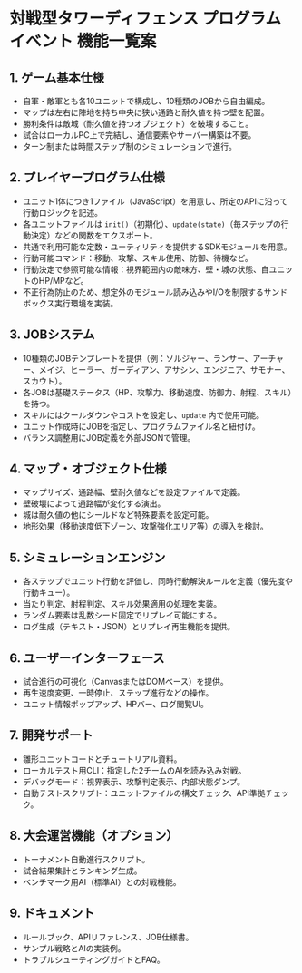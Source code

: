 # 対戦型タワーディフェンス プログラムイベント 機能一覧案

## 1. ゲーム基本仕様
- 自軍・敵軍とも各10ユニットで構成し、10種類のJOBから自由編成。
- マップは左右に陣地を持ち中央に狭い通路と耐久値を持つ壁を配置。
- 勝利条件は敵城（耐久値を持つオブジェクト）を破壊すること。
- 試合はローカルPC上で完結し、通信要素やサーバー構築は不要。
- ターン制または時間ステップ制のシミュレーションで進行。

## 2. プレイヤープログラム仕様
- ユニット1体につき1ファイル（JavaScript）を用意し、所定のAPIに沿って行動ロジックを記述。
- 各ユニットファイルは `init()`（初期化）、`update(state)`（毎ステップの行動決定）などの関数をエクスポート。
- 共通で利用可能な定数・ユーティリティを提供するSDKモジュールを用意。
- 行動可能コマンド：移動、攻撃、スキル使用、防御、待機など。
- 行動決定で参照可能な情報：視界範囲内の敵味方、壁・城の状態、自ユニットのHP/MPなど。
- 不正行為防止のため、想定外のモジュール読み込みやI/Oを制限するサンドボックス実行環境を実装。

## 3. JOBシステム
- 10種類のJOBテンプレートを提供（例：ソルジャー、ランサー、アーチャー、メイジ、ヒーラー、ガーディアン、アサシン、エンジニア、サモナー、スカウト）。
- 各JOBは基礎ステータス（HP、攻撃力、移動速度、防御力、射程、スキル）を持つ。
- スキルにはクールダウンやコストを設定し、`update` 内で使用可能。
- ユニット作成時にJOBを指定し、プログラムファイル名と紐付け。
- バランス調整用にJOB定義を外部JSONで管理。

## 4. マップ・オブジェクト仕様
- マップサイズ、通路幅、壁耐久値などを設定ファイルで定義。
- 壁破壊によって通路幅が変化する演出。
- 城は耐久値の他にシールドなど特殊要素を設定可能。
- 地形効果（移動速度低下ゾーン、攻撃強化エリア等）の導入を検討。

## 5. シミュレーションエンジン
- 各ステップでユニット行動を評価し、同時行動解決ルールを定義（優先度や行動キュー）。
- 当たり判定、射程判定、スキル効果適用の処理を実装。
- ランダム要素は乱数シード固定でリプレイ可能にする。
- ログ生成（テキスト・JSON）とリプレイ再生機能を提供。

## 6. ユーザーインターフェース
- 試合進行の可視化（CanvasまたはDOMベース）を提供。
- 再生速度変更、一時停止、ステップ進行などの操作。
- ユニット情報ポップアップ、HPバー、ログ閲覧UI。

## 7. 開発サポート
- 雛形ユニットコードとチュートリアル資料。
- ローカルテスト用CLI：指定した2チームのAIを読み込み対戦。
- デバッグモード：視界表示、攻撃判定表示、内部状態ダンプ。
- 自動テストスクリプト：ユニットファイルの構文チェック、API準拠チェック。

## 8. 大会運営機能（オプション）
- トーナメント自動進行スクリプト。
- 試合結果集計とランキング生成。
- ベンチマーク用AI（標準AI）との対戦機能。

## 9. ドキュメント
- ルールブック、APIリファレンス、JOB仕様書。
- サンプル戦略とAIの実装例。
- トラブルシューティングガイドとFAQ。